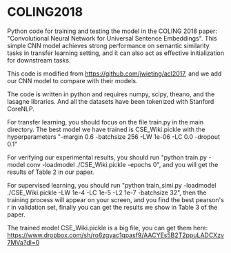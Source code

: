 # COLING2018
Python code for training and testing the model in the COLING 2018 paper: "Convolutional Neural Network for Universal Sentence Embeddings". This simple CNN model achieves strong performance on semantic similarity tasks in transfer learning setting, and it can also act as effective initialization for downstream tasks.

This code is modified from https://github.com/jwieting/acl2017, and we add our CNN model to compare with their models.

The code is written in python and requires numpy, scipy, theano, and the lasagne libraries.
And all the datasets have been tokenized with Stanford CoreNLP.

For transfer learning, you should focus on the file train.py in the main directory.
The best model we have trained is CSE_Wiki.pickle with the hyperparameters "-margin 0.6 -batchsize 256 -LW 1e-06 -LC 0.0 -dropout 0.1"

For verifying our experimental results, you should run "python train.py -model conv -loadmodel ./CSE_Wiki.pickle -epochs 0", and you will get the results of Table 2 in our paper.

For supervised learning, you should run "python train_simi.py -loadmodel ./CSE_Wiki.pickle -LW 1e-4 -LC 1e-5 -L2 1e-7 -batchsize 32", then the training process will appear on your screen, and you find the best pearson's r in validation set, finally you can get the results we show in Table 3 of the paper.

The trained model CSE_Wiki.pickle is a big file, you can get them here: https://www.dropbox.com/sh/ro6zgyac1qpasf9/AACYEs5B2T2ppuLADCXzv7MVa?dl=0
